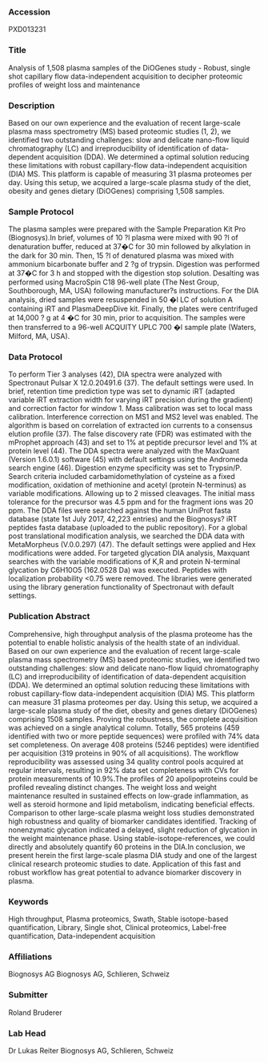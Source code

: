 ### Accession
PXD013231

### Title
Analysis of 1,508 plasma samples of the DiOGenes study - Robust, single shot capillary flow data-independent acquisition to decipher proteomic profiles of weight loss and maintenance

### Description
Based on our own experience and the evaluation of recent large-scale plasma mass spectrometry (MS) based proteomic studies (1, 2), we identified two outstanding challenges: slow and delicate nano-flow liquid chromatography (LC) and irreproducibility of identification of data-dependent acquisition (DDA). We determined a optimal solution reducing these limitations with   robust capillary-flow data-independent acquisition (DIA) MS. This platform is capable of measuring 31 plasma proteomes per day. Using this setup, we acquired a large-scale plasma study of the diet, obesity and genes dietary (DiOGenes) comprising 1,508 samples.

### Sample Protocol
The plasma samples were prepared with the Sample Preparation Kit Pro (Biognosys).In brief, volumes of 10 ?l plasma were mixed with 90 ?l of denaturation buffer, reduced at 37�C for 30 min followed by alkylation in the dark for 30 min. Then, 15 ?l of denatured plasma was mixed with ammonium bicarbonate buffer and 2 ?g of trypsin. Digestion was performed at 37�C for 3 h and stopped with the digestion stop solution. Desalting was performed using MacroSpin C18 96-well plate (The Nest Group, Southborough, MA, USA) following manufacturer?s instructions. For the DIA analysis, dried samples were resuspended in 50 �l LC of solution A containing iRT and PlasmaDeepDive kit. Finally, the plates were centrifuged at 14,000 ? g at 4 �C for 30 min, prior to acquisition. The samples were then transferred to a 96-well ACQUITY UPLC 700 �l sample plate (Waters, Milford, MA, USA).

### Data Protocol
To perform Tier 3 analyses (42), DIA spectra were analyzed with Spectronaut Pulsar X 12.0.20491.6 (37). The default settings were used. In brief, retention time prediction type was set to dynamic iRT (adapted variable iRT extraction width for varying iRT precision during the gradient) and correction factor for window 1. Mass calibration was set to local mass calibration. Interference correction on MS1 and MS2 level was enabled. The algorithm is based on correlation of extracted ion currents to a consensus elution profile (37). The false discovery rate (FDR) was estimated with the mProphet approach (43) and set to 1% at peptide precursor level and 1% at protein level (44). The DDA spectra were analyzed with the MaxQuant (Version 1.6.0.1) software (45) with default settings using the Andromeda search engine (46). Digestion enzyme specificity was set to Trypsin/P. Search criteria included carbamidomethylation of cysteine as a fixed modification, oxidation of methionine and acetyl (protein N-terminus) as variable modifications. Allowing up to 2 missed cleavages. The initial mass tolerance for the precursor was 4.5 ppm and for the fragment ions was 20 ppm. The DDA files were searched against the human UniProt fasta database (state 1st July 2017, 42,223 entries) and the Biognosys? iRT peptides fasta database (uploaded to the public repository). For a global post translational modification analysis, we searched the DDA data with MetaMorpheus (V.0.0.297) (47). The default settings were applied and Hex modifications were added.  For targeted glycation DIA analysis, Maxquant searches with the variable modifications of K,R and protein N-terminal glycation by C6H10O5 (162.0528 Da) was executed. Peptides with localization probability <0.75 were removed. The libraries were generated using the library generation functionality of Spectronaut with default settings.

### Publication Abstract
Comprehensive, high throughput analysis of the plasma proteome has the potential to enable holistic analysis of the health state of an individual. Based on our own experience and the evaluation of recent large-scale plasma mass spectrometry (MS) based proteomic studies, we identified two outstanding challenges: slow and delicate nano-flow liquid chromatography (LC) and irreproducibility of identification of data-dependent acquisition (DDA). We determined an optimal solution reducing these limitations with robust capillary-flow data-independent acquisition (DIA) MS. This platform can measure 31 plasma proteomes per day. Using this setup, we acquired a large-scale plasma study of the diet, obesity and genes dietary (DiOGenes) comprising 1508 samples. Proving the robustness, the complete acquisition was achieved on a single analytical column. Totally, 565 proteins (459 identified with two or more peptide sequences) were profiled with 74% data set completeness. On average 408 proteins (5246 peptides) were identified per acquisition (319 proteins in 90% of all acquisitions). The workflow reproducibility was assessed using 34 quality control pools acquired at regular intervals, resulting in 92% data set completeness with CVs for protein measurements of 10.9%.The profiles of 20 apolipoproteins could be profiled revealing distinct changes. The weight loss and weight maintenance resulted in sustained effects on low-grade inflammation, as well as steroid hormone and lipid metabolism, indicating beneficial effects. Comparison to other large-scale plasma weight loss studies demonstrated high robustness and quality of biomarker candidates identified. Tracking of nonenzymatic glycation indicated a delayed, slight reduction of glycation in the weight maintenance phase. Using stable-isotope-references, we could directly and absolutely quantify 60 proteins in the DIA.In conclusion, we present herein the first large-scale plasma DIA study and one of the largest clinical research proteomic studies to date. Application of this fast and robust workflow has great potential to advance biomarker discovery in plasma.

### Keywords
High throughput, Plasma proteomics, Swath, Stable isotope-based quantification, Library, Single shot, Clinical proteomics, Label-free quantification, Data-independent acquisition

### Affiliations
Biognosys AG
Biognosys AG, Schlieren, Schweiz

### Submitter
Roland Bruderer

### Lab Head
Dr Lukas Reiter
Biognosys AG, Schlieren, Schweiz



